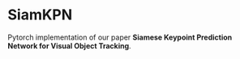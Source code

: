 # SiamKPN
Pytorch implementation of our paper **Siamese Keypoint Prediction Network for Visual Object Tracking**.